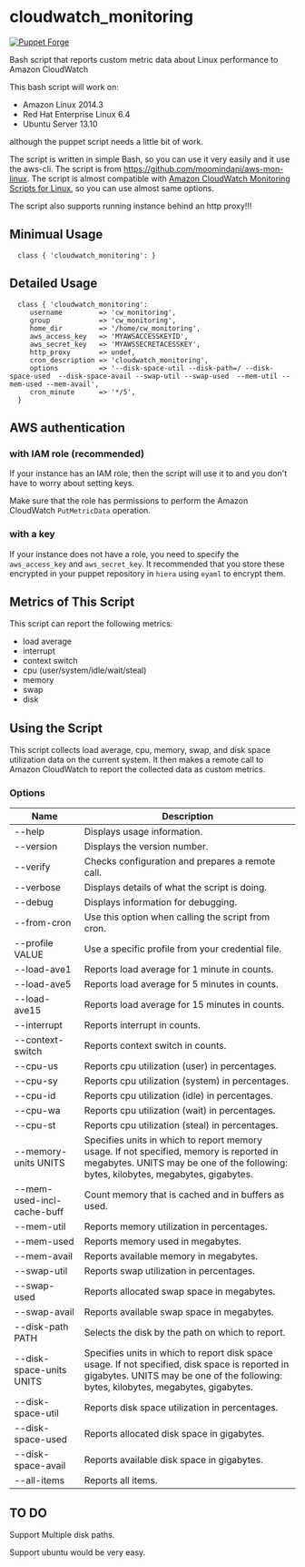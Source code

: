 # cloudwatch_monitoring

[![Puppet Forge](http://img.shields.io/puppetforge/v/neillturner/cloudwatch_monitoring.svg)](https://forge.puppetlabs.com/neillturner/cloudwatch_monitoring)

Bash script that reports custom metric data about Linux performance to Amazon CloudWatch

This bash script will work on:
* Amazon Linux 2014.3
* Red Hat Enterprise Linux 6.4
* Ubuntu Server 13.10

although the puppet script needs a little bit of work.

The script is written in simple Bash, so you can use it very easily and it use the aws-cli.
The script is from https://github.com/moomindani/aws-mon-linux.
The script is almost compatible with [Amazon CloudWatch Monitoring Scripts for Linux](http://aws.amazon.com/code/8720044071969977), so you can use almost same options. 

The script also supports running instance behind an http proxy!!!

## Minimual Usage

      class { 'cloudwatch_monitoring': }

## Detailed Usage

      class { 'cloudwatch_monitoring':
         username         => 'cw_monitoring',
         group            => 'cw_monitoring',
         home_dir         => '/home/cw_monitoring',
         aws_access_key   => 'MYAWSACCESSKEYID',
         aws_secret_key   => 'MYAWSSECRETACESSKEY',
         http_proxy       => undef,
         cron_description => 'cloudwatch_monitoring',
         options          => '--disk-space-util --disk-path=/ --disk-space-used  --disk-space-avail --swap-util --swap-used  --mem-util --mem-used --mem-avail',
         cron_minute      => '*/5',
      }

## AWS authentication

### with IAM role (recommended)

If your instance has an IAM role, then the script will use it to and you don't have to worry about setting keys.

Make sure that the role has permissions to perform the Amazon CloudWatch `PutMetricData` operation.


### with a key

If your instance does not have a role, you need to specify the `aws_access_key` and `aws_secret_key`.
It recommended that you store these encrypted in your puppet repository in `hiera` using `eyaml` to encrypt them.


## Metrics of This Script

This script can report the following metrics:

* load average
* interrupt
* context switch
* cpu (user/system/idle/wait/steal)
* memory
* swap
* disk


## Using the Script

This script collects load average, cpu, memory, swap, and disk space utilization data on the current system. It then makes a remote call to Amazon CloudWatch to report the collected data as custom metrics.

### Options

Name                       | Description
-------------------------- | -------------------------------------------------
--help                     | Displays usage information.
--version                  | Displays the version number.
--verify                   | Checks configuration and prepares a remote call.
--verbose                  | Displays details of what the script is doing.
--debug                    | Displays information for debugging.
--from-cron                | Use this option when calling the script from cron.
--profile VALUE            | Use a specific profile from your credential file.
--load-ave1                | Reports load average for 1 minute in counts.
--load-ave5                | Reports load average for 5 minutes in counts.
--load-ave15               | Reports load average for 15 minutes in counts.
--interrupt                | Reports interrupt in counts.
--context-switch           | Reports context switch in counts.
--cpu-us                   | Reports cpu utilization (user) in percentages.
--cpu-sy                   | Reports cpu utilization (system) in percentages.
--cpu-id                   | Reports cpu utilization (idle) in percentages.
--cpu-wa                   | Reports cpu utilization (wait) in percentages.
--cpu-st                   | Reports cpu utilization (steal) in percentages.
--memory-units UNITS       | Specifies units in which to report memory usage. If not specified, memory is reported in megabytes. UNITS may be one of the following: bytes, kilobytes, megabytes, gigabytes.
--mem-used-incl-cache-buff | Count memory that is cached and in buffers as used.
--mem-util                 | Reports memory utilization in percentages.
--mem-used                 | Reports memory used in megabytes.
--mem-avail                | Reports available memory in megabytes.
--swap-util                | Reports swap utilization in percentages.
--swap-used                | Reports allocated swap space in megabytes.
--swap-avail               | Reports available swap space in megabytes.
--disk-path PATH           | Selects the disk by the path on which to report.
--disk-space-units UNITS   | Specifies units in which to report disk space usage. If not specified, disk space is reported in gigabytes. UNITS may be one of the following: bytes, kilobytes, megabytes, gigabytes.
--disk-space-util          | Reports disk space utilization in percentages.
--disk-space-used          | Reports allocated disk space in gigabytes.
--disk-space-avail         | Reports available disk space in gigabytes.
--all-items                | Reports all items.

## TO DO

Support Multiple disk paths.

Support ubuntu would be very easy.